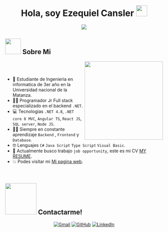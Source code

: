 <h1 align="center">Hola, soy Ezequiel Cansler <img src="https://media.giphy.com/media/hvRJCLFzcasrR4ia7z/giphy.gif" width="35"></h1>
<p align="center"> <a href="https://github.com/DenverCoder1/readme-typing-svg"><img src="https://readme-typing-svg.herokuapp.com?font=Time+New+Roman&color=%23C8BE25&size=25&center=true&vCenter=true&width=600&height=100&lines=Ingeniero+de+Software;Estudiante+de+Ingeniería+Informática;Desarrollador+Full+Stack;Entusiasta+de+.NET+y+Angular;Siempre+aprendiendo+nuevas+tecnologías"></a> </p>


## <picture><img src = "https://github.com/7oSkaaa/7oSkaaa/blob/main/Images/about_me.gif?raw=true" width = 50px></picture> Sobre Mi

<picture> <img align="right" src="https://github.com/7oSkaaa/7oSkaaa/blob/main/Images/Right_Side.gif?raw=true" width = 250px></picture>

<br><br>

- :school: Estudiante de Ingenieria en informatica de 3er año en la Universidad nacional de la Matanza.
- :technologist: Programador Jr Full stack especializado en el backend `.NET`.
- :computer: Tecnologias `.NET 4.8`, `.NET core 8 MVC`, `Angular TS`, `React JS`, `SQL server`, `Node JS`.
- :student: Siempre en constante aprendizaje `Backend` , `Frontend` y `Database`.
- :nerd_face: Lenguajes `C#` `Java Script` `Type Script` `Visual Basic`.
- :thinking: Actualmente busco trabajo `job opportunity`, este es mi CV [MY RESUME](http://lnkiy.in``/Ahmed_Hossam_Resume).
- :boom: Podes visitar mi [Mi pagina web](https://cv-online-two.vercel.app/).
<br>



## <picture> <img src="https://github.com/7oSkaaa/7oSkaaa/blob/main/Images/Connect-with-me.gif?raw=true" width="100px"> </picture> Contactarme!
<p align="center">
	<a href="https://mail.google.com/mail/u/0/#inbox?compose=new"><img img src="https://img.shields.io/badge/gmail-%23EA4335.svg?style=plastic&logo=gmail&logoColor=white" alt="Gmail"/></a>
	<a href="https://github.com/EzequielCansler?tab=repositories"><img src="https://img.shields.io/badge/github-%23181717.svg?style=plastic&logo=github&logoColor=white" alt="GitHub"/></a>
	<a href="https://www.linkedin.com/in/ezequiel-cansler-462840288/"><img src="https://img.shields.io/badge/linkedin-%230A66C2.svg?style=plastic&logo=linkedin&logoColor=white" alt="LinkedIn"/></a>
</p>

